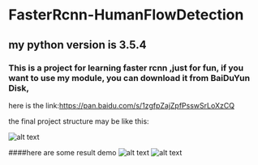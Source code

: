 # FasterRcnn-HumanFlowDetection


## my python version is 3.5.4


### This is a project for learning faster rcnn ,just for fun, if you want to use my module, you can download it from BaiDuYun Disk,
 here is the link:https://pan.baidu.com/s/1zgfpZajZpfPsswSrLoXzCQ

 
the final project structure may be like this:

![alt text](https://github.com/wandoubudou/FasterRcnn-HumanFlowDetection/blob/master/images/project.png"project")


####here are some result demo
![alt text](https://github.com/wandoubudou/FasterRcnn-HumanFlowDetection/blob/master/images/1.png"project")
![alt text](https://github.com/wandoubudou/FasterRcnn-HumanFlowDetection/blob/master/images/2.png"project")
